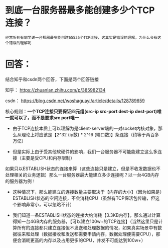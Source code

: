 # 到底一台服务器最多能创建多少个TCP连接？

	经常听到有同学说一台机器最多能创建65535个TCP连接，这其实是错误的理解，为什么会有这个错误的理解呢

# 回答：

结合知乎和csdn两个回答，下面是两个回答链接

知乎： https://zhuanlan.zhihu.com/p/385982134

csdn： https://blog.csdn.net/woshaguayi/article/details/128789659


核心规则：**一个TCP连接只要保证四元组(src-ip src-port dest-ip dest-port)唯一就可以了，而不是要求src port唯一**

- 由于TCP连接本质上可以理解为是client-server端的一对socket内核对象，那么从理论上将应该是【2^32 (ip数) * 2^16 (端口数)】条连接（约等于两百多万亿）

- 但是实际上由于受其他软硬件的影响，我们一台服务器不可能能建立这么多连接（主要是受CPU和内存限制）


如果只以ESTABLISH状态的连接来算（这些连接只是建立，但是不收发数据也不处理相关的业务逻辑）那么一台服务器最大能建立多少连接呢？以一台4GB内存的服务器为例！

- 这种情况下，那么能建立的连接数量主要取决于【内存的大小】（因为如果是）ESTABLISH状态的空闲连接，不会消耗CPU（虽然有TCP保活包传输，但这个影响非常小，可以忽略不计）

- 我们知道一条ESTABLISH状态的连接大约消耗【3.3KB内存】，那么通过计算得知一台4GB内存的服务器，【可以建立100w+的TCP连接】（当然这里只是计算所有的连接都只建立连接但不发送和处理数据的情况，如果真实场景中有数据往来和处理（数据接收和发送都需要申请内存，数据处理便需要CPU），那便会消耗更高的内存以及占用更多的CPU，并发不可能达到100w+）

